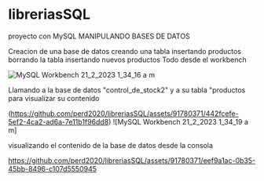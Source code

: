 # libreriasSQL
proyecto con MySQL MANIPULANDO BASES DE DATOS

Creacion de una base de datos
creando una tabla
insertando productos
borrando la tabla
insertando nuevos productos
Todo desde el workbench

![MySQL Workbench 21_2_2023 1_34_16 a  m](https://github.com/perd2020/libreriasSQL/assets/91780371/9d3686bd-a344-467b-acfc-eca4e018d031)


Llamando a la base de datos "control_de_stock2" y a su tabla "productos para visualizar su contenido 


(https://github.com/perd2020/libreriasSQL/assets/91780371/442fcefe-5ef2-4ca2-ad6a-7e11b1f96dd8)
![MySQL Workbench 21_2_2023 1_34_19 a  m]


visualizando el contenido de la base de datos desde la consola


https://github.com/perd2020/libreriasSQL/assets/91780371/eef9a1ac-0b35-45bb-8496-c107d5550945

